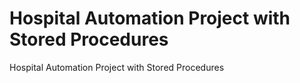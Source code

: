 # Hospital Automation Project with Stored Procedures 
 Hospital Automation Project with Stored Procedures 
